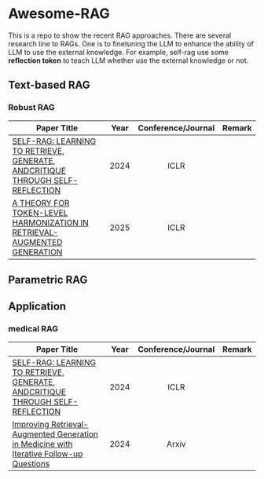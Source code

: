 # Awesome-RAG
This is a repo to show the recent RAG approaches. There are several research line to RAGs. One is to finetuning the LLM to enhance the ability of LLM to use the external knowledge. For example, self-rag use some **reflection token** to teach LLM whether use the external knowledge or not. 

## Text-based RAG 

### Robust RAG
| **Paper Title** | **Year** | **Conference/Journal** | **Remark** |
| --------------- | :----: | :----: | :----: |
| [SELF-RAG: LEARNING TO RETRIEVE, GENERATE, ANDCRITIQUE THROUGH SELF-REFLECTION](https://arxiv.org/pdf/2310.11511) | 2024 |  ICLR | 
| [A THEORY FOR TOKEN-LEVEL HARMONIZATION IN RETRIEVAL-AUGMENTED GENERATION](https://arxiv.org/pdf/2406.00944) | 2025 |  ICLR | 




## Parametric RAG

## Application 

### medical RAG
| **Paper Title** | **Year** | **Conference/Journal** | **Remark** |
| --------------- | :----: | :----: | :----: |
| [SELF-RAG: LEARNING TO RETRIEVE, GENERATE, ANDCRITIQUE THROUGH SELF-REFLECTION](https://arxiv.org/pdf/2310.11511) | 2024 |  ICLR | 
| [Improving Retrieval-Augmented Generation in Medicine with Iterative Follow-up Questions](https://arxiv.org/pdf/2408.00727) | 2024 |  Arxiv |